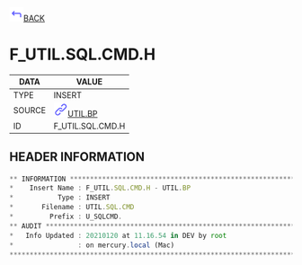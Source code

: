 <img src="../.resources/themes/unicons-line-6563ff/corner-up-left-alt.svg" alt="BACK" width="25" />[BACK](../DOCS/UTIL.BP.md)  
# F_UTIL.SQL.CMD.H  
|DATA|VALUE|
| --- | --- |
|TYPE|INSERT|
|SOURCE|<img src="../.resources/themes/unicons-line-6563ff/link.svg" alt="UTIL.BP" width="25" />[UTIL.BP](../DOCS/UTIL.BP.md)|
|ID|F_UTIL.SQL.CMD.H|
    
    
## HEADER INFORMATION  
```javascript
** INFORMATION ****************************************************************
*    Insert Name : F_UTIL.SQL.CMD.H - UTIL.BP
*           Type : INSERT
*       Filename : UTIL.SQL.CMD
*         Prefix : U_SQLCMD.
** AUDIT **********************************************************************
*   Info Updated : 20210120 at 11.16.54 in DEV by root
*                : on mercury.local (Mac)
*******************************************************************************
```
